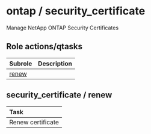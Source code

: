 # ontap / security_certificate 
Manage NetApp ONTAP Security Certificates  
  






## Role actions/qtasks

| Subrole | Description |
| :------ | :---------- |
| [renew](#security_certificate--renew) |  |




## security_certificate / renew


| Task |
| :--- |
| Renew certificate |




